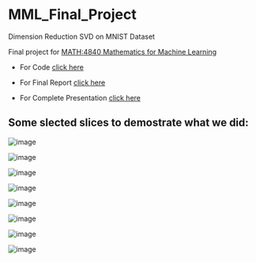 # MML_Final_Project
Dimension Reduction SVD on MNIST Dataset

Final project for [MATH:4840 Mathematics for Machine Learning](https://myui.uiowa.edu/my-ui/courses/dashboard.page?q.courseSubject=MATH&q.courseNumber=4840&showResults=1)

- For Code [click here](https://github.com/RoyH11/MML_Final_Project/blob/main/dimension_reduction.ipynb)

- For Final Report [click here](https://github.com/RoyH11/MML_Final_Project/blob/main/Final_Report_Group_1.pdf)

- For Complete Presentation [click here](https://github.com/RoyH11/MML_Final_Project/blob/main/Dimensionality_Reduction_SVD_Presentation.pdf)

## Some slected slices to demostrate what we did: 
![image](https://github.com/user-attachments/assets/2ddce013-6bed-4697-9a19-c7b66195f21d)

![image](https://github.com/user-attachments/assets/de42005c-0231-4bf2-9622-226623c7f74b)

![image](https://github.com/user-attachments/assets/5b5021b5-d82e-45ce-ab63-56a3889c4b2a)

![image](https://github.com/user-attachments/assets/d5e39554-7236-4de6-b51e-77719fb59995)

![image](https://github.com/user-attachments/assets/c9d9fc42-d73e-4820-8cd5-9fc7d0c81901)

![image](https://github.com/user-attachments/assets/3866d222-2c17-4645-876e-bbc5d3862ccc)

![image](https://github.com/user-attachments/assets/f7b2037a-9db5-4dbf-bf93-e3aae4e2f2f9)

![image](https://github.com/user-attachments/assets/c8579d79-0622-49d6-9f4a-3825dea94164)
